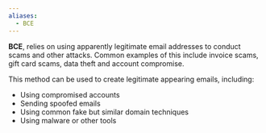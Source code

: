 ```yaml
---
aliases:
  - BCE
---
```

**BCE**, relies on using apparently legitimate email addresses to conduct scams and other attacks. Common examples of this include invoice scams, gift card scams, data theft and account compromise. 

This method can be used to create legitimate appearing emails, including:

- Using compromised accounts
- Sending spoofed emails
- Using common fake but similar domain techniques
- Using malware or other tools

